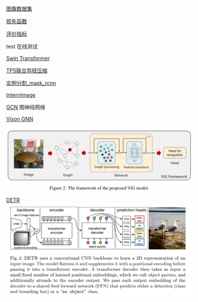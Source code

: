  [图像数据集](./数据集.md)



[损失函数](./损失函数.md)

[评价指标](./评价指标.md)

test
在线测试



[Swin Transformer](./Swin_Transformer.md)

[TPS联合剪枝压缩](./TPS联合剪枝压缩.md)



[实例分割_mask_rcnn](./实例分割_mask_rcnn.md)

[InternImage](./InternImage.md)



[GCN](./GCN.md) 图神经网络

[Vison GNN](./Vision_GNN.md)

![image-20230722115855599](https://raw.githubusercontent.com/Overmind7/images/main/img/image-20230722115855599.png)



[DETR](./DETR.md)![image-20230722113841803](https://raw.githubusercontent.com/Overmind7/images/main/img/image-20230722113841803.png)





